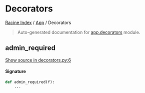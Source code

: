 # Decorators

[Racine Index](../README.md#racine-index) /
[App](./index.md#app) /
Decorators

> Auto-generated documentation for [app.decorators](https://github.com/hgrf/racine/blob/master/app/decorators.py) module.

## admin_required

[Show source in decorators.py:6](https://github.com/hgrf/racine/blob/master/app/decorators.py#L6)

#### Signature

```python
def admin_required(f):
    ...
```
